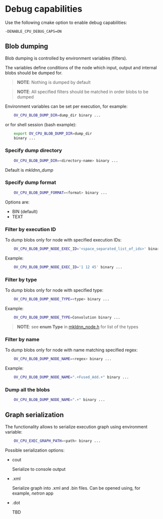 # Debug capabilities
Use the following cmake option to enable debug capabilities:

`-DENABLE_CPU_DEBUG_CAPS=ON`

## Blob dumping
Blob dumping is controlled by environment variables (filters).

The variables define conditions of the node which input, output and internal blobs
should be dumped for.

> **NOTE**: Nothing is dumped by default

> **NOTE**: All specified filters should be matched in order blobs to be dumped

Environment variables can be set per execution, for example:
```sh
    OV_CPU_BLOB_DUMP_DIR=dump_dir binary ...
```
or for shell session (bash example):
```sh
    export OV_CPU_BLOB_DUMP_DIR=dump_dir
    binary ...
```
### Specify dump directory
```sh
    OV_CPU_BLOB_DUMP_DIR=<directory-name> binary ...
```
Default is *mkldnn_dump*
### Specify dump format
```sh
    OV_CPU_BLOB_DUMP_FORMAT=<format> binary ...
```
Options are:
* BIN (default)
* TEXT

### Filter by execution ID
To dump blobs only for node with specified execution IDs:
```sh
    OV_CPU_BLOB_DUMP_NODE_EXEC_ID='<space_separated_list_of_ids>' binary ...
```
Example:
```sh
    OV_CPU_BLOB_DUMP_NODE_EXEC_ID='1 12 45' binary ...
```

### Filter by type
To dump blobs only for node with specified type:
```sh
    OV_CPU_BLOB_DUMP_NODE_TYPE=<type> binary ...
```
Example:
```sh
    OV_CPU_BLOB_DUMP_NODE_TYPE=Convolution binary ...
```

> **NOTE**: see **enum Type** in [mkldnn_node.h](../mkldnn_node.h) for list of the types

### Filter by name
To dump blobs only for node with name matching specified regex:
```sh
    OV_CPU_BLOB_DUMP_NODE_NAME=<regex> binary ...
```
Example:
```sh
    OV_CPU_BLOB_DUMP_NODE_NAME=".+Fused_Add.+" binary ...
```

### Dump all the blobs
```sh
    OV_CPU_BLOB_DUMP_NODE_NAME=".+" binary ...
```

## Graph serialization
The functionality allows to serialize execution graph using environment variable:
```sh
    OV_CPU_EXEC_GRAPH_PATH=<path> binary ...
```

Possible serialization options:
* cout

    Serialize to console output
* .xml

    Serialize graph into .xml and .bin files. Can be opened using, for example, *netron* app
* .dot

    TBD

